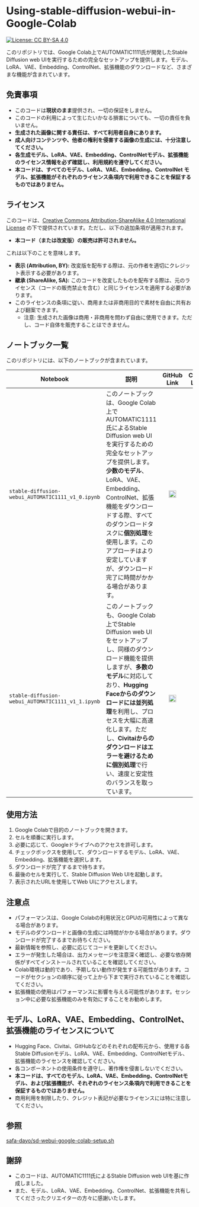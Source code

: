 # Using-stable-diffusion-webui-in-Google-Colab

[![License: CC BY-SA 4.0](https://img.shields.io/badge/License-CC%20BY--SA%204.0-lightgrey.svg)](https://creativecommons.org/licenses/by-sa/4.0/)

このリポジトリでは、Google Colab上でAUTOMATIC1111氏が開発したStable Diffusion web UIを実行するための完全なセットアップを提供します。モデル、LoRA、VAE、Embedding、ControlNet、拡張機能のダウンロードなど、さまざまな機能が含まれています。

## 免責事項

*   このコードは**現状のまま**提供され、一切の保証をしません。
*   このコードの利用によって生じたいかなる損害についても、一切の責任を負いません。
*   **生成された画像に関する責任は、すべて利用者自身にあります。**
*   **成人向けコンテンツや、他者の権利を侵害する画像の生成には、十分注意してください。**
*   **各生成モデル、LoRA、VAE、Embedding、ControlNetモデル、拡張機能のライセンス情報を必ず確認し、利用規約を遵守してください。**
*   **本コードは、すべてのモデル、LoRA、VAE、Embedding、ControlNet モデル、拡張機能がそれぞれのライセンス条項内で利用できることを保証するものではありません。**

## ライセンス

このコードは、[Creative Commons Attribution-ShareAlike 4.0 International License](https://creativecommons.org/licenses/by-sa/4.0/) の下で提供されています。ただし、以下の追加条項が適用されます。

*   **本コード（または改変版）の販売は許可されません。**

これは以下のことを意味します。

*   **表示 (Attribution, BY):**  改変版を配布する際は、元の作者を適切にクレジット表示する必要があります。
*   **継承 (ShareAlike, SA):**  このコードを改変したものを配布する際は、元のライセンス（コードの販売禁止を含む）と同じライセンスを適用する必要があります。
*   このライセンスの条項に従い、商用または非商用目的で素材を自由に共有および翻案できます。
    * 注意: 生成された画像は商用・非商用を問わず自由に使用できます。ただし、コード自体を販売することはできません。

## ノートブック一覧

このリポジトリには、以下のノートブックが含まれています。

| Notebook                                          | 説明                                                                                                                                                                                             | <div style="text-align: center;">GitHub Link</div>                                                                                                                              | <div style="text-align: center;">Colab Link</div>                                                                                                                                |
| ------------------------------------------------- | ------------------------------------------------------------------------------------------------------------------------------------------------------------------------------------------------------- | ------------------------------------------------------------------------------------------------------------------------------------------------- | ------------------------------------------------------------------------------------------------------------------------------------------------- |
| `stable-diffusion-webui_AUTOMATIC1111_v1_0.ipynb` | このノートブックは、Google Colab上でAUTOMATIC1111氏によるStable Diffusion web UIを実行するための完全なセットアップを提供します。**少数のモデル**、LoRA、VAE、Embedding、ControlNet、拡張機能をダウンロードする際、すべてのダウンロードタスクに**個別処理**を使用します。このアプローチはより安定していますが、ダウンロード完了に時間がかかる場合があります。   | <div style="text-align: center;">[<img src="https://github.githubassets.com/images/modules/logos_page/GitHub-Mark.png" width="20" height="20" alt="GitHub" />](https://github.com/yf591/Using-stable-diffusion-webui-in-Google-Colab/blob/main/stable_diffusion_webui_AUTOMATIC1111_v1_0.ipynb)</div> | <div style="text-align: center;">[<img src="https://colab.research.google.com/img/colab_favicon_256px.png" width="20" height="20" alt="Colab" />](https://colab.research.google.com/github/yf591/Using-stable-diffusion-webui-in-Google-Colab/blob/main/stable_diffusion_webui_AUTOMATIC1111_v1_0.ipynb)</div> |
| `stable-diffusion-webui_AUTOMATIC1111_v1_1.ipynb` | このノートブックも、Google Colab上でStable Diffusion web UIをセットアップし、同様のダウンロード機能を提供しますが、**多数のモデル**に対応しており、**Hugging Faceからのダウンロードには並列処理**を利用し、プロセスを大幅に高速化します。ただし、**Civitaiからのダウンロードはエラーを避けるために個別処理**で行い、速度と安定性のバランスを取っています。       | <div style="text-align: center;">[<img src="https://github.githubassets.com/images/modules/logos_page/GitHub-Mark.png" width="20" height="20" alt="GitHub" />](https://github.com/yf591/Using-stable-diffusion-webui-in-Google-Colab/blob/main/stable_diffusion_webui_AUTOMATIC1111_v1_1.ipynb)</div> | <div style="text-align: center;">[<img src="https://colab.research.google.com/img/colab_favicon_256px.png" width="20" height="20" alt="Colab" />](https://colab.research.google.com/github/yf591/Using-stable-diffusion-webui-in-Google-Colab/blob/main/stable_diffusion_webui_AUTOMATIC1111_v1_1.ipynb)</div> |

## 使用方法

1.  Google Colabで目的のノートブックを開きます。
2.  セルを順番に実行します。
3.  必要に応じて、Googleドライブへのアクセスを許可します。
4.  チェックボックスを使用して、ダウンロードするモデル、LoRA、VAE、Embedding、拡張機能を選択します。
5.  ダウンロードが完了するまで待ちます。
6.  最後のセルを実行して、Stable Diffusion Web UIを起動します。
7.  表示されたURLを使用してWeb UIにアクセスします。

## 注意点

*   パフォーマンスは、Google Colabの利用状況とGPUの可用性によって異なる場合があります。
*   モデルのダウンロードと画像の生成には時間がかかる場合があります。ダウンロードが完了するまでお待ちください。
*   最新情報を参照し、必要に応じてコードを更新してください。
*   エラーが発生した場合は、出力メッセージを注意深く確認し、必要な依存関係がすべてインストールされていることを確認してください。
*   Colab環境は動的であり、予期しない動作が発生する可能性があります。コードがセクションの順序に従って上から下まで実行されていることを確認してください。
*   拡張機能の使用はパフォーマンスに影響を与える可能性があります。セッション中に必要な拡張機能のみを有効にすることをお勧めします。

## モデル、LoRA、VAE、Embedding、ControlNet、拡張機能のライセンスについて

*   Hugging Face、Civitai、GitHubなどのそれぞれの配布元から、使用する各Stable Diffusionモデル、LoRA、VAE、Embedding、ControlNetモデル、拡張機能のライセンスを確認してください。
*   各コンポーネントの使用条件を遵守し、著作権を侵害しないでください。
*   **本コードは、すべてのモデル、LoRA、VAE、Embedding、ControlNetモデル、および拡張機能が、それぞれのライセンス条項内で利用できることを保証するものではありません。**
*   商用利用を制限したり、クレジット表記が必要なライセンスには特に注意してください。

## 参照

[safa-dayo/sd-webui-google-colab-setup.sh](https://gist.github.com/safa-dayo/b25f3737675c7667fefb51498dbf7212)

## 謝辞

*   このコードは、AUTOMATIC1111氏によるStable Diffusion web UIを基に作成しました。
*   また、モデル、LoRA、VAE、Embedding、ControlNet、拡張機能を共有してくださったクリエイターの方々に感謝いたします。
